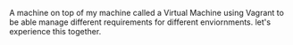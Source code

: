 A machine on top of my machine called a Virtual Machine using Vagrant to be able manage different requirements for different enviornments. let's experience this together.

